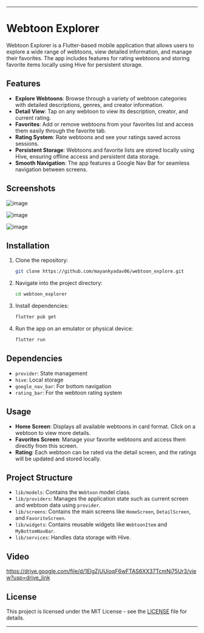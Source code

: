 
---

# Webtoon Explorer

Webtoon Explorer is a Flutter-based mobile application that allows users to explore a wide range of webtoons, view detailed information, and manage their favorites. The app includes features for rating webtoons and storing favorite items locally using Hive for persistent storage. 

## Features

- **Explore Webtoons**: Browse through a variety of webtoon categories with detailed descriptions, genres, and creator information.
- **Detail View**: Tap on any webtoon to view its description, creator, and current rating.
- **Favorites**: Add or remove webtoons from your favorites list and access them easily through the favorite tab.
- **Rating System**: Rate webtoons and see your ratings saved across sessions.
- **Persistent Storage**: Webtoons and favorite lists are stored locally using Hive, ensuring offline access and persistent data storage.
- **Smooth Navigation**: The app features a Google Nav Bar for seamless navigation between screens.

## Screenshots

![image](https://github.com/user-attachments/assets/70f1073f-f1fe-479c-9e21-8d97e36d951f)

![image](https://github.com/user-attachments/assets/f13d104c-1d35-4bed-b180-a99a783cd193)

![image](https://github.com/user-attachments/assets/9044e1d8-ed07-44eb-9809-1ef431650051)


## Installation

1. Clone the repository:
    ```bash
    git clone https://github.com/mayankyadav06/webtoon_explore.git
    ```
2. Navigate into the project directory:
    ```bash
    cd webtoon_explorer
    ```
3. Install dependencies:
    ```bash
    flutter pub get
    ```
4. Run the app on an emulator or physical device:
    ```bash
    flutter run
    ```

## Dependencies

- `provider`: State management
- `hive`: Local storage
- `google_nav_bar`: For bottom navigation
- `rating_bar`: For the webtoon rating system

## Usage

- **Home Screen**: Displays all available webtoons in card format. Click on a webtoon to view more details.
- **Favorites Screen**: Manage your favorite webtoons and access them directly from this screen.
- **Rating**: Each webtoon can be rated via the detail screen, and the ratings will be updated and stored locally.

## Project Structure

- `lib/models`: Contains the `Webtoon` model class.
- `lib/providers`: Manages the application state such as current screen and webtoon data using `provider`.
- `lib/screens`: Contains the main screens like `HomeScreen`, `DetailScreen`, and `FavoriteScreen`.
- `lib/widgets`: Contains reusable widgets like `WebtoonItem` and `MyBottomNavBar`.
- `lib/services`: Handles data storage with Hive.

## Video

https://drive.google.com/file/d/1ElgZjUUioqF6wFTAS6XX37TcmNi75Ur3/view?usp=drive_link


## License

This project is licensed under the MIT License - see the [LICENSE](LICENSE) file for details.

---

